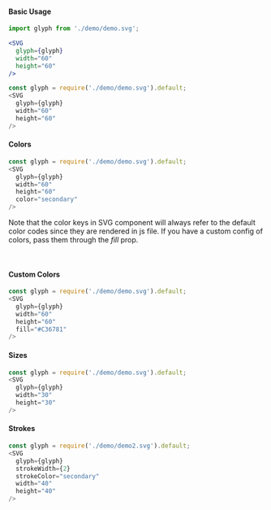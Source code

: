 #### Basic Usage

```jsx static
import glyph from './demo/demo.svg';

<SVG
  glyph={glyph}
  width="60"
  height="60"
/>
```

```js
const glyph = require('./demo/demo.svg').default;
<SVG
  glyph={glyph}
  width="60"
  height="60"
/>
```

#### Colors

```js
const glyph = require('./demo/demo.svg').default;
<SVG
  glyph={glyph}
  width="60"
  height="60"
  color="secondary"
/>
```

Note that the color keys in SVG component will always refer to the default color codes since they are rendered in js file. If you have a custom config of colors, pass them through the *fill* prop.

&nbsp;

#### Custom Colors

```js
const glyph = require('./demo/demo.svg').default;
<SVG
  glyph={glyph}
  width="60"
  height="60"
  fill="#C36781"
/>
```

#### Sizes

```js
const glyph = require('./demo/demo.svg').default;
<SVG
  glyph={glyph}
  width="30"
  height="30"
/>
```

#### Strokes

```js
const glyph = require('./demo/demo2.svg').default;
<SVG
  glyph={glyph}
  strokeWidth={2}
  strokeColor="secondary"
  width="40"
  height="40"
/>
```

